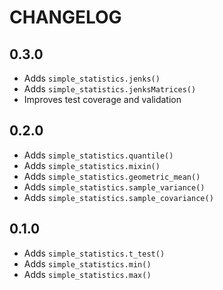 # CHANGELOG

## 0.3.0

* Adds `simple_statistics.jenks()`
* Adds `simple_statistics.jenksMatrices()`
* Improves test coverage and validation

## 0.2.0

* Adds `simple_statistics.quantile()`
* Adds `simple_statistics.mixin()`
* Adds `simple_statistics.geometric_mean()`
* Adds `simple_statistics.sample_variance()`
* Adds `simple_statistics.sample_covariance()`

## 0.1.0

* Adds `simple_statistics.t_test()`
* Adds `simple_statistics.min()`
* Adds `simple_statistics.max()`
